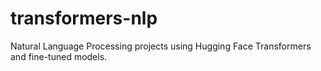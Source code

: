 # transformers-nlp
Natural Language Processing projects using Hugging Face Transformers and fine-tuned models.
